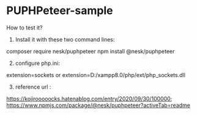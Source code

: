 # PUPHPeteer-sample

How to test it?

1. Install it with these two command lines:

composer require nesk/puphpeteer
npm install @nesk/puphpeteer

2. configure php.ini:

extension=sockets or extension=D:/xampp8.0/php/ext/php_sockets.dll

3. reference url :

https://kojirooooocks.hatenablog.com/entry/2020/09/30/100000;
https://www.npmjs.com/package/@nesk/puphpeteer?activeTab=readme

